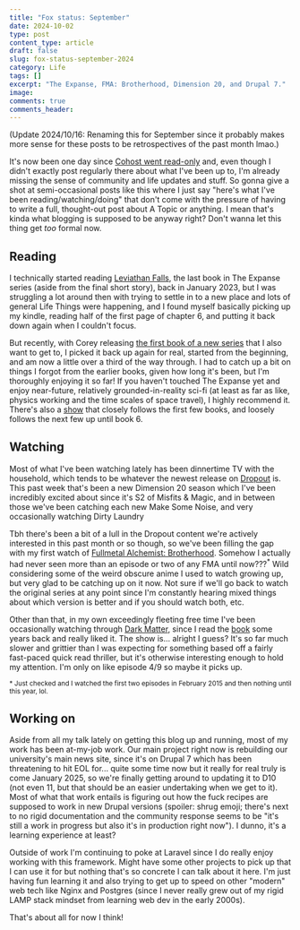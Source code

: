 ```yaml
---
title: "Fox status: September"
date: 2024-10-02
type: post
content_type: article
draft: false
slug: fox-status-september-2024
category: Life
tags: []
excerpt: "The Expanse, FMA: Brotherhood, Dimension 20, and Drupal 7."
image: 
comments: true
comments_header:
---
```

(Update 2024/10/16: Renaming this for September since it probably makes more sense for these posts to be retrospectives of the past month lmao.)

It's now been one day since [Cohost went read-only](https://web.archive.org/web/20241002111606/https://cohost.org/staff/post/7906102-the-final-age-of-pos) and, even though I didn't exactly post regularly there about what I've been up to, I'm already missing the sense of community and life updates and stuff. So gonna give a shot at semi-occasional posts like this where I just say "here's what I've been reading/watching/doing" that don't come with the pressure of having to write a full, thought-out post about A Topic or anything. I mean that's kinda what blogging is supposed to be anyway right? Don't wanna let this thing get *too* formal now.

## Reading
I technically started reading [Leviathan Falls](https://www.goodreads.com/book/show/57397125-leviathan-falls), the last book in The Expanse series (aside from the final short story), back in January 2023, but I was struggling a lot around then with trying to settle in to a new place and lots of general Life Things were happening, and I found myself basically picking up my kindle, reading half of the first page of chapter 6, and putting it back down again when I couldn't focus.

But recently, with Corey releasing [the first book of a new series](https://www.goodreads.com/book/show/201930181-the-mercy-of-gods) that I also want to get to, I picked it back up again for real, started from the beginning, and am now a little over a third of the way through. I had to catch up a bit on things I forgot from the earlier books, given how long it's been, but I'm thoroughly enjoying it so far! If you haven't touched The Expanse yet and enjoy near-future, relatively grounded-in-reality sci-fi (at least as far as like, physics working and the time scales of space travel), I highly recommend it. There's also a [show](https://www.thetvdb.com/series/the-expanse) that closely follows the first few books, and loosely follows the next few up until book 6.

## Watching
Most of what I've been watching lately has been dinnertime TV with the household, which tends to be whatever the newest release on [Dropout](https://www.dropout.tv/browse) is. This past week that's been a new Dimension 20 season which I've been incredibly excited about since it's S2 of Misfits & Magic, and in between those we've been catching each new Make Some Noise, and very occasionally watching Dirty Laundry

Tbh there's been a bit of a lull in the Dropout content we're actively interested in this past month or so though, so we've been filling the gap with my first watch of [Fullmetal Alchemist: Brotherhood](https://www.thetvdb.com/series/fullmetal-alchemist-brotherhood). Somehow I actually had never seen more than an episode or two of any FMA until now???<sup>*</sup> Wild considering some of the weird obscure anime I used to watch growing up, but very glad to be catching up on it now. Not sure if we'll go back to watch the original series at any point since I'm constantly hearing mixed things about which version is better and if you should watch both, etc.

Other than that, in my own exceedingly fleeting free time I've been occasionally watching through [Dark Matter](https://www.thetvdb.com/series/dark-matter-2022), since I read the [book](https://www.goodreads.com/book/show/27833670-dark-matter) some years back and really liked it. The show is... alright I guess? It's so far much slower and grittier than I was expecting for something based off a fairly fast-paced quick read thriller, but it's otherwise interesting enough to hold my attention. I'm only on like episode 4/9 so maybe it picks up.

<sup>* Just checked and I watched the first two episodes in February 2015 and then nothing until this year, lol.</sup>

## Working on
Aside from all my talk lately on getting this blog up and running, most of my work has been at-my-job work. Our main project right now is rebuilding our university's main news site, since it's on Drupal 7 which has been threatening to hit EOL for... quite some time now but it really for real truly is come January 2025, so we're finally getting around to updating it to D10 (not even 11, but that should be an easier undertaking when we get to it). Most of what that work entails is figuring out how the fuck recipes are supposed to work in new Drupal versions (spoiler: shrug emoji; there's next to no rigid documentation and the community response seems to be "it's still a work in progress but also it's in production right now"). I dunno, it's a learning experience at least?

Outside of work I'm continuing to poke at Laravel since I do really enjoy working with this framework. Might have some other projects to pick up that I can use it for but nothing that's so concrete I can talk about it here. I'm just having fun learning it and also trying to get up to speed on other "modern" web tech like Nginx and Postgres (since I never really grew out of my rigid LAMP stack mindset from learning web dev in the early 2000s).

That's about all for now I think!
